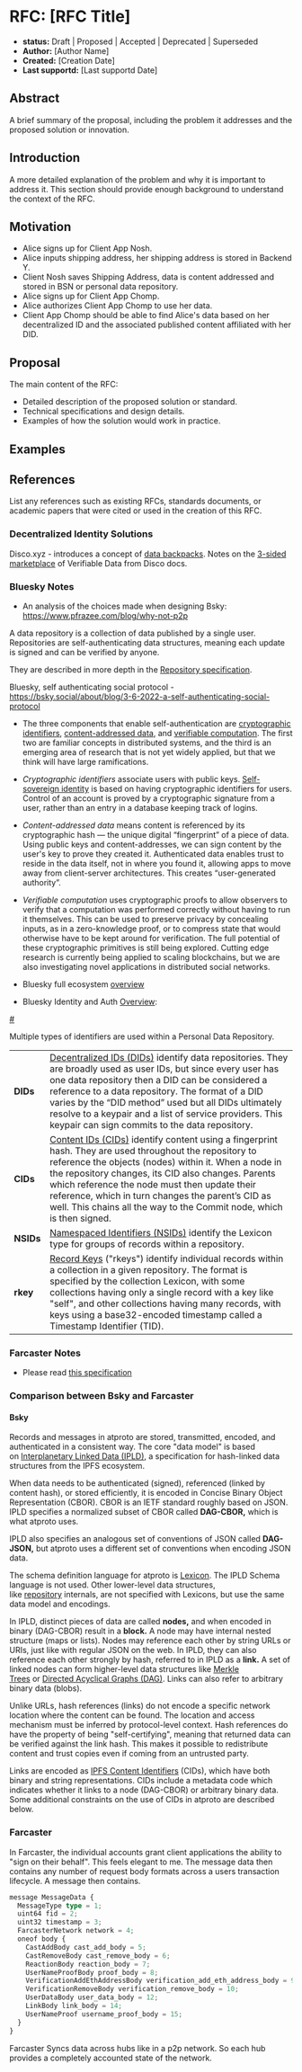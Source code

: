 # RFC: [RFC Title]

- **status:** Draft | Proposed | Accepted | Deprecated | Superseded
- **Author:** [Author Name]
- **Created:** [Creation Date]
- **Last supportd:** [Last supportd Date]

## Abstract

A brief summary of the proposal, including the problem it addresses and the proposed solution or innovation.

## Introduction

A more detailed explanation of the problem and why it is important to address it. This section should provide enough background to understand the context of the RFC.

## Motivation

- Alice signs up for Client App Nosh.
- Alice inputs shipping address, her shipping address is stored in Backend Y.
- Client Nosh saves Shipping Address, data is content addressed and stored in BSN or personal data repository.
- Alice signs up for Client App Chomp.
- Alice authorizes Client App Chomp to use her data.
- Client App Chomp should be able to find Alice's data based on her decentralized ID and the associated published content affiliated with her DID.

## Proposal

The main content of the RFC:
- Detailed description of the proposed solution or standard.
- Technical specifications and design details.
- Examples of how the solution would work in practice.

## Examples

## References

List any references such as existing RFCs, standards documents, or academic papers that were cited or used in the creation of this RFC.

### Decentralized Identity Solutions
Disco.xyz - introduces a concept of [data backpacks](https://docs.disco.xyz/disco-docs-1/welcome/welcome-to-disco/data-backpacks). Notes on the [3-sided marketplace](https://docs.disco.xyz/disco-docs-1/learn-more/data-backpacks-for-holders/the-3-sided-marketplace-of-verifiable-data) of Verifiable Data from Disco docs.


### Bluesky Notes
- An analysis of the choices made when designing Bsky: https://www.pfrazee.com/blog/why-not-p2p 

A data repository is a collection of data published by a single user. Repositories are self-authenticating data structures, meaning each update is signed and can be verified by anyone.

They are described in more depth in the [Repository specification](https://atproto.com/specs/repository).

Bluesky, self authenticating social protocol - https://bsky.social/about/blog/3-6-2022-a-self-authenticating-social-protocol
- The three components that enable self-authentication are [cryptographic identifiers](https://en.wikipedia.org/wiki/Public-key_cryptography), [content-addressed data](https://en.wikipedia.org/wiki/Content-addressable_storage), and [verifiable computation](https://en.wikipedia.org/wiki/Verifiable_computing). The first two are familiar concepts in distributed systems, and the third is an emerging area of research that is not yet widely applied, but that we think will have large ramifications.
- _Cryptographic identifiers_ associate users with public keys. [Self-sovereign identity](https://en.wikipedia.org/wiki/Self-sovereign_identity) is based on having cryptographic identifiers for users. Control of an account is proved by a cryptographic signature from a user, rather than an entry in a database keeping track of logins.

- _Content-addressed data_ means content is referenced by its cryptographic hash — the unique digital “fingerprint” of a piece of data. Using public keys and content-addresses, we can sign content by the user's key to prove they created it. Authenticated data enables trust to reside in the data itself, not in where you found it, allowing apps to move away from client-server architectures. This creates “user-generated authority”.

- _Verifiable computation_ uses cryptographic proofs to allow observers to verify that a computation was performed correctly without having to run it themselves. This can be used to preserve privacy by concealing inputs, as in a zero-knowledge proof, or to compress state that would otherwise have to be kept around for verification. The full potential of these cryptographic primitives is still being explored. Cutting edge research is currently being applied to scaling blockchains, but we are also investigating novel applications in distributed social networks.

- Bluesky full ecosystem [overview](https://gitlab.com/bluesky-community1/decentralized-ecosystem/-/blob/master/README.md) 
- Bluesky Identity and Auth [Overview](https://gitlab.com/bluesky-community1/decentralized-ecosystem/-/blob/master/topics/identity.md):


[#](https://atproto.com/guides/data-repos#identifier-types)

Multiple types of identifiers are used within a Personal Data Repository.

|   |   |
|---|---|
|**DIDs**|[Decentralized IDs (DIDs)](https://w3c.github.io/did-core/) identify data repositories. They are broadly used as user IDs, but since every user has one data repository then a DID can be considered a reference to a data repository. The format of a DID varies by the “DID method” used but all DIDs ultimately resolve to a keypair and a list of service providers. This keypair can sign commits to the data repository.|
|**CIDs**|[Content IDs (CIDs)](https://github.com/multiformats/cid) identify content using a fingerprint hash. They are used throughout the repository to reference the objects (nodes) within it. When a node in the repository changes, its CID also changes. Parents which reference the node must then update their reference, which in turn changes the parent’s CID as well. This chains all the way to the Commit node, which is then signed.|
|**NSIDs**|[Namespaced Identifiers (NSIDs)](https://atproto.com/specs/nsid) identify the Lexicon type for groups of records within a repository.|
|**rkey**|[Record Keys](https://atproto.com/specs/record-key) ("rkeys") identify individual records within a collection in a given repository. The format is specified by the collection Lexicon, with some collections having only a single record with a key like "self", and other collections having many records, with keys using a base32-encoded timestamp called a Timestamp Identifier (TID).|


### Farcaster Notes
- Please read [this specification](https://github.com/farcasterxyz/protocol/blob/main/docs/SPECIFICATION.md#13-storage-registry)


### Comparison between Bsky and Farcaster

#### Bsky
Records and messages in atproto are stored, transmitted, encoded, and authenticated in a consistent way. The core "data model" is based on [Interplanetary Linked Data (IPLD)](https://ipld.io/docs/data-model/), a specification for hash-linked data structures from the IPFS ecosystem.

When data needs to be authenticated (signed), referenced (linked by content hash), or stored efficiently, it is encoded in Concise Binary Object Representation (CBOR). CBOR is an IETF standard roughly based on JSON. IPLD specifies a normalized subset of CBOR called **DAG-CBOR,** which is what atproto uses.

IPLD also specifies an analogous set of conventions of JSON called **DAG-JSON,** but atproto uses a different set of conventions when encoding JSON data.

The schema definition language for atproto is [Lexicon](https://atproto.com/specs/lexicon). The IPLD Schema language is not used. Other lower-level data structures, like [repository](https://atproto.com/specs/repository) internals, are not specified with Lexicons, but use the same data model and encodings.

In IPLD, distinct pieces of data are called **nodes,** and when encoded in binary (DAG-CBOR) result in a **block.** A node may have internal nested structure (maps or lists). Nodes may reference each other by string URLs or URIs, just like with regular JSON on the web. In IPLD, they can also reference each other strongly by hash, referred to in IPLD as a **link.** A set of linked nodes can form higher-level data structures like [Merkle Trees](https://en.wikipedia.org/wiki/Merkle_tree) or [Directed Acyclical Graphs (DAG)](https://en.wikipedia.org/wiki/Directed_acyclic_graph). Links can also refer to arbitrary binary data (blobs).

Unlike URLs, hash references (links) do not encode a specific network location where the content can be found. The location and access mechanism must be inferred by protocol-level context. Hash references do have the property of being "self-certifying", meaning that returned data can be verified against the link hash. This makes it possible to redistribute content and trust copies even if coming from an untrusted party.

Links are encoded as [IPFS Content Identifiers](https://docs.ipfs.tech/concepts/content-addressing/#identifier-formats) (CIDs), which have both binary and string representations. CIDs include a metadata code which indicates whether it links to a node (DAG-CBOR) or arbitrary binary data. Some additional constraints on the use of CIDs in atproto are described below.


### Farcaster
In Farcaster, the individual accounts grant client applications the ability to "sign on their behalf". This feels elegant to me. The message data then contains any number of request body formats across a users transaction lifecycle. A message then contains.

```ts
message MessageData {
  MessageType type = 1;
  uint64 fid = 2;
  uint32 timestamp = 3;
  FarcasterNetwork network = 4;
  oneof body {
    CastAddBody cast_add_body = 5;
    CastRemoveBody cast_remove_body = 6;
    ReactionBody reaction_body = 7;
    UserNameProofBody proof_body = 8;
    VerificationAddEthAddressBody verification_add_eth_address_body = 9;
    VerificationRemoveBody verification_remove_body = 10;
    UserDataBody user_data_body = 12;
    LinkBody link_body = 14;
    UserNameProof username_proof_body = 15;
  }
}
```

Farcaster Syncs data across hubs like in a p2p network. So each hub provides a completely accounted state of the network. 